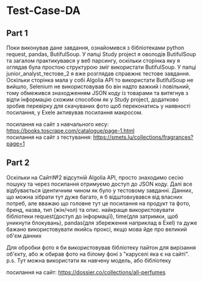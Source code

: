 ﻿# Test-Case-DA


## Part 1

Поки виконував дане завдання, ознайомився з бібліотеками python request, pandas, ButifulSoup.
У папці Study project я оволодів ButifulSoup та загалом практикувався у веб парсингу, оскільки сторінка яку я оглядав була простою структурою
зміг використати ButifulSoup. У папці junior_analyst_тестове_2 я вже розглядав справжнє тестове завдання. Оскільки сторінка мала у собі 
Algolia API то використати ButifulSoup не вийшло, Selenium не використовував бо він надто важкий і повільний, тому обмежився знаходженням 
JSON коду із товарами та витягнув з відти інформацію схожим способом як у Study project, додатково зробив перевірку для скачуваних фото
щоб переконатись у наявності посилання, у Exele активував посилання макросом. 

посилання на сайт з навчального кесу: https://books.toscrape.com/catalogue/page-1.html <br>
посилання на сайт з тестування: https://smets.lu/collections/fragrances?page=1 

## Part 2

Оскільки на Сайті№2 відсутній Algolia API, просто знаходимо сесію пошуку та через посилання отримуємо доступ до JSON коду.
Далі все відбувається ідентичним чином як було у тестовому завданні. Данних, що можна зібрати тут дуже багато, я б відштовхувався
від власних потреб, але вважаю що головне тут це посилання на продукт та фото, бренд, назва, тип (жін/чол) та опис.
найкраще використовувати бібліотеки request(доступ до інформації), time(для затримки, щоб уникнути блокувань), pandas(для збереження наприклад в Exel) 
та дуже бажано використовувати якийсь проксі, якщо мова йде про великий об'єм данних

Для обробки фото я би використовував бібліотеку пайтон для вирізання об'єкту, або ж обирав фото на білому фоні з "каруселі яка є на сайті". <br>
p.s. Тут можна використати як навчену модель, або бібліотеку

посилання на сайт: https://dossier.co/collections/all-perfumes
